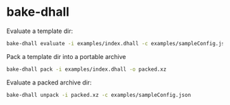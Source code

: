 # bake-dhall

Evaluate a template dir:

```sh
bake-dhall evaluate -i examples/index.dhall -c examples/sampleConfig.json
```

Pack a template dir into a portable archive

```sh
bake-dhall pack -i examples/index.dhall -o packed.xz
```

Evaluate a packed archive dir:

```sh
bake-dhall unpack -i packed.xz -c examples/sampleConfig.json
```
